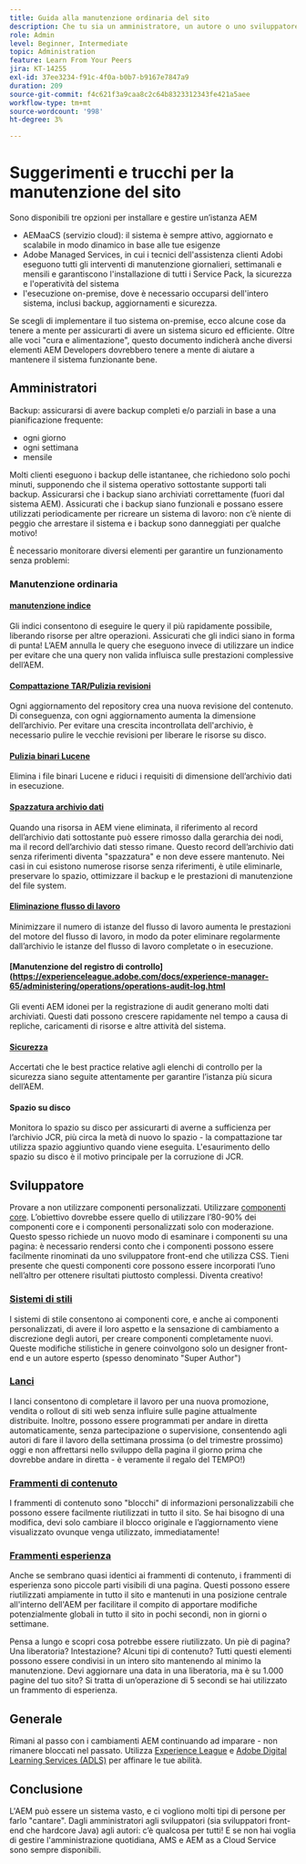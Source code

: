```yaml
---
title: Guida alla manutenzione ordinaria del sito
description: Che tu sia un amministratore, un autore o uno sviluppatore, la manutenzione del sito tocca ogni aspetto dell’istanza di AEM Sites. Utilizza questa guida per assicurarti che la tua strategia sia configurata per il successo.
role: Admin
level: Beginner, Intermediate
topic: Administration
feature: Learn From Your Peers
jira: KT-14255
exl-id: 37ee3234-f91c-4f0a-b0b7-b9167e7847a9
duration: 209
source-git-commit: f4c621f3a9caa8c2c64b8323312343fe421a5aee
workflow-type: tm+mt
source-wordcount: '998'
ht-degree: 3%

---
```


# Suggerimenti e trucchi per la manutenzione del sito

Sono disponibili tre opzioni per installare e gestire un’istanza AEM

* AEMaaCS (servizio cloud): il sistema è sempre attivo, aggiornato e scalabile in modo dinamico in base alle tue esigenze
* Adobe Managed Services, in cui i tecnici dell&#39;assistenza clienti Adobi eseguono tutti gli interventi di manutenzione giornalieri, settimanali e mensili e garantiscono l&#39;installazione di tutti i Service Pack, la sicurezza e l&#39;operatività del sistema
* l&#39;esecuzione on-premise, dove è necessario occuparsi dell&#39;intero sistema, inclusi backup, aggiornamenti e sicurezza.

Se scegli di implementare il tuo sistema on-premise, ecco alcune cose da tenere a mente per assicurarti di avere un sistema sicuro ed efficiente. Oltre alle voci &quot;cura e alimentazione&quot;, questo documento indicherà anche diversi elementi AEM Developers dovrebbero tenere a mente di aiutare a mantenere il sistema funzionante bene.

## Amministratori

Backup: assicurarsi di avere backup completi e/o parziali in base a una pianificazione frequente:

* ogni giorno
* ogni settimana
* mensile

Molti clienti eseguono i backup delle istantanee, che richiedono solo pochi minuti, supponendo che il sistema operativo sottostante supporti tali backup. Assicurarsi che i backup siano archiviati correttamente (fuori dal sistema AEM). Assicurati che i backup siano funzionali e possano essere utilizzati periodicamente per ricreare un sistema di lavoro: non c’è niente di peggio che arrestare il sistema e i backup sono danneggiati per qualche motivo!

È necessario monitorare diversi elementi per garantire un funzionamento senza problemi:

### Manutenzione ordinaria

#### [manutenzione indice](https://experienceleague.adobe.com/docs/experience-manager-65/deploying/practices/best-practices-for-queries-and-indexing.html?lang=en)

Gli indici consentono di eseguire le query il più rapidamente possibile, liberando risorse per altre operazioni. Assicurati che gli indici siano in forma di punta! L’AEM annulla le query che eseguono invece di utilizzare un indice per evitare che una query non valida influisca sulle prestazioni complessive dell’AEM.

#### [Compattazione TAR/Pulizia revisioni](https://experienceleague.adobe.com/docs/experience-manager-65/deploying/deploying/revision-cleanup.html?lang=en)

Ogni aggiornamento del repository crea una nuova revisione del contenuto. Di conseguenza, con ogni aggiornamento aumenta la dimensione dell’archivio. Per evitare una crescita incontrollata dell&#39;archivio, è necessario pulire le vecchie revisioni per liberare le risorse su disco.

#### [Pulizia binari Lucene](https://experienceleague.adobe.com/docs/experience-manager-65/administering/operations/operations-dashboard.html#automated-maintenance-tasks)

Elimina i file binari Lucene e riduci i requisiti di dimensione dell’archivio dati in esecuzione.

#### [Spazzatura archivio dati](https://experienceleague.adobe.com/docs/experience-manager-65/administering/operations/data-store-garbage-collection.html?lang=it)

Quando una risorsa in AEM viene eliminata, il riferimento al record dell’archivio dati sottostante può essere rimosso dalla gerarchia dei nodi, ma il record dell’archivio dati stesso rimane. Questo record dell’archivio dati senza riferimenti diventa &quot;spazzatura&quot; e non deve essere mantenuto. Nei casi in cui esistono numerose risorse senza riferimenti, è utile eliminarle, preservare lo spazio, ottimizzare il backup e le prestazioni di manutenzione del file system.

#### [Eliminazione flusso di lavoro](https://experienceleague.adobe.com/docs/experience-manager-65/administering/operations/workflows-administering.html)

Minimizzare il numero di istanze del flusso di lavoro aumenta le prestazioni del motore del flusso di lavoro, in modo da poter eliminare regolarmente dall’archivio le istanze del flusso di lavoro completate o in esecuzione.

#### [Manutenzione del registro di controllo](https://experienceleague.adobe.com/docs/experience-manager-65/administering/operations/operations-audit-log.html

Gli eventi AEM idonei per la registrazione di audit generano molti dati archiviati. Questi dati possono crescere rapidamente nel tempo a causa di repliche, caricamenti di risorse e altre attività del sistema.

#### [Sicurezza](https://experienceleague.adobe.com/docs/experience-manager-65/administering/security/security-checklist.html?lang=en)

Accertati che le best practice relative agli elenchi di controllo per la sicurezza siano seguite attentamente per garantire l’istanza più sicura dell’AEM.

#### Spazio su disco

Monitora lo spazio su disco per assicurarti di averne a sufficienza per l’archivio JCR, più circa la metà di nuovo lo spazio - la compattazione tar utilizza spazio aggiuntivo quando viene eseguita. L&#39;esaurimento dello spazio su disco è il motivo principale per la corruzione di JCR.

## Sviluppatore

Provare a non utilizzare componenti personalizzati. Utilizzare [componenti core](https://www.aemcomponents.dev/). L’obiettivo dovrebbe essere quello di utilizzare l’80-90% dei componenti core e i componenti personalizzati solo con moderazione. Questo spesso richiede un nuovo modo di esaminare i componenti su una pagina: è necessario rendersi conto che i componenti possono essere facilmente rinominati da uno sviluppatore front-end che utilizza CSS. Tieni presente che questi componenti core possono essere incorporati l’uno nell’altro per ottenere risultati piuttosto complessi. Diventa creativo!

### [Sistemi di stili](https://experienceleague.adobe.com/docs/experience-manager-65/authoring/siteandpage/style-system.html?lang=en)

I sistemi di stile consentono ai componenti core, e anche ai componenti personalizzati, di avere il loro aspetto e la sensazione di cambiamento a discrezione degli autori, per creare componenti completamente nuovi. Queste modifiche stilistiche in genere coinvolgono solo un designer front-end e un autore esperto (spesso denominato &quot;Super Author&quot;)

### [Lanci](https://experienceleague.adobe.com/docs/experience-manager-cloud-service/content/sites/authoring/launches/overview.html?lang=en)

I lanci consentono di completare il lavoro per una nuova promozione, vendita o rollout di siti web senza influire sulle pagine attualmente distribuite. Inoltre, possono essere programmati per andare in diretta automaticamente, senza partecipazione o supervisione, consentendo agli autori di fare il lavoro della settimana prossima (o del trimestre prossimo) oggi e non affrettarsi nello sviluppo della pagina il giorno prima che dovrebbe andare in diretta - è veramente il regalo del TEMPO!)

### [Frammenti di contenuto](https://experienceleague.adobe.com/docs/experience-manager-65/assets/fragments/content-fragments.html)

I frammenti di contenuto sono &quot;blocchi&quot; di informazioni personalizzabili che possono essere facilmente riutilizzati in tutto il sito. Se hai bisogno di una modifica, devi solo cambiare il blocco originale e l’aggiornamento viene visualizzato ovunque venga utilizzato, immediatamente!

### [Frammenti esperienza](https://experienceleague.adobe.com/docs/experience-manager-learn/sites/experience-fragments/experience-fragments-feature-video-use.html?lang=en)

Anche se sembrano quasi identici ai frammenti di contenuto, i frammenti di esperienza sono piccole parti visibili di una pagina. Questi possono essere riutilizzati ampiamente in tutto il sito e mantenuti in una posizione centrale all&#39;interno dell&#39;AEM per facilitare il compito di apportare modifiche potenzialmente globali in tutto il sito in pochi secondi, non in giorni o settimane.

Pensa a lungo e scopri cosa potrebbe essere riutilizzato. Un piè di pagina? Una liberatoria? Intestazione? Alcuni tipi di contenuto? Tutti questi elementi possono essere condivisi in un intero sito mantenendo al minimo la manutenzione. Devi aggiornare una data in una liberatoria, ma è su 1.000 pagine del tuo sito? Si tratta di un’operazione di 5 secondi se hai utilizzato un frammento di esperienza.

## Generale

Rimani al passo con i cambiamenti AEM continuando ad imparare - non rimanere bloccati nel passato. Utilizza [Experience League](https://experienceleague.adobe.com/docs/experience-manager-learn/sites/overview.html?lang=en) e [Adobe Digital Learning Services (ADLS)](https://learning.adobe.com/) per affinare le tue abilità.

## Conclusione

L&#39;AEM può essere un sistema vasto, e ci vogliono molti tipi di persone per farlo &quot;cantare&quot;. Dagli amministratori agli sviluppatori (sia sviluppatori front-end che hardcore Java) agli autori: c’è qualcosa per tutti! E se non hai voglia di gestire l&#39;amministrazione quotidiana, AMS e AEM as a Cloud Service sono sempre disponibili.
